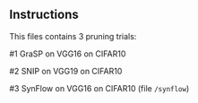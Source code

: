 ## Instructions

This files contains 3 pruning trials: 

#1 GraSP on VGG16 on CIFAR10

#2 SNIP on VGG19 on CIFAR10

#3 SynFlow on VGG16 on CIFAR10 (file `/synflow`)


